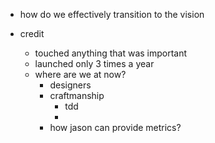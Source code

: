 
- how do we effectively transition to the vision

- credit
	- touched anything that was important
	- launched only 3 times a year
	- where are we at now?
		- designers
		- craftmanship
			- tdd
			- 
		- how jason can provide metrics?
